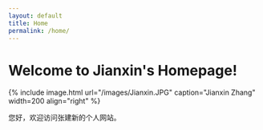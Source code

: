 ```yaml
---
layout: default
title: Home
permalink: /home/
---
```


<div class="home">
	
<h1>Welcome to Jianxin's Homepage!</h1>

{% include image.html url="/images/Jianxin.JPG" caption="Jianxin Zhang" width=200 align="right" %}

<p>您好，欢迎访问张建新的个人网站。</p>

</div>
